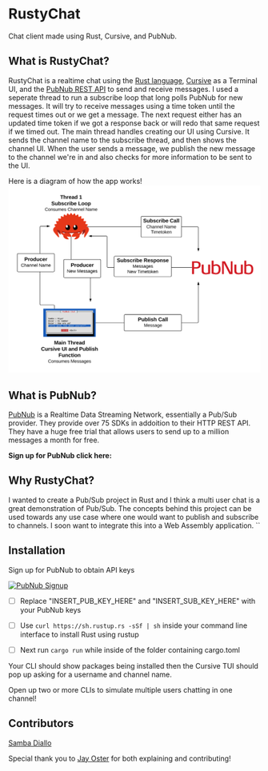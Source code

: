 # RustyChat
Chat client made using Rust, Cursive, and PubNub.

## What is RustyChat?
RustyChat is a realtime chat using the [Rust language](https://www.rust-lang.org/), [Cursive](https://github.com/gyscos/cursive) as a Terminal UI, and the [PubNub REST API](https://www.pubnub.com/http-rest-push-api/?devrel_gh=sambarustchat) to send and receive messages. 
I used a seperate thread to run a subscribe loop that long polls PubNub for new messages. It will try to receive messages using a time token until the request times out or we get a message. The next request either has an updated time token if we got a response back or will redo that same request if we timed out. 
The main thread handles creating our UI using Cursive. It sends the channel name to the subscribe thread, and then shows the channel UI. When the user sends a message, we publish the new message to the channel we're in  and also checks for more information to be sent to the UI.

Here is a diagram of how the app works!
![rustychat diagram](https://raw.githubusercontent.com/SambaDialloB/RustyChat/master/rustydiagram.png)

## What is PubNub?
[PubNub](https://www.pubnub.com/?devrel_gh=sambarustchat) is a Realtime Data Streaming Network, essentially a Pub/Sub provider. They provide over 75 SDKs in addoition to their HTTP REST API. They have a huge free trial that allows users to send up to a million messages a month for free. 

**Sign up for PubNub click here:**



## Why RustyChat?
I wanted to create a Pub/Sub project in Rust and I think a multi user chat is a great demonstration of Pub/Sub. The concepts behind this project can be used towards any use case where one would want to publish and subscribe to channels. I soon want to integrate this into a Web Assembly application. ``

## Installation
Sign up for PubNub to obtain API keys

<a href="https://dashboard.pubnub.com/signup?devrel_gh=YOUR-REPO-NAME">
    <img alt="PubNub Signup" src="https://i.imgur.com/og5DDjf.png" width=260 height=97/>
</a>

- [ ] Replace "INSERT_PUB_KEY_HERE" and "INSERT_SUB_KEY_HERE" with your PubNub keys

- [ ] Use ```curl https://sh.rustup.rs -sSf | sh``` inside your command line interface to install Rust using rustup

- [ ] Next run ```cargo run``` while inside of the folder containing cargo.toml

Your CLI should show packages being installed then the Cursive TUI should pop up asking for a username and channel name. 

Open up two or more CLIs to simulate multiple users chatting in one channel!

## Contributors
[Samba Diallo](https://www.pubnub.com/blog/author/samba_diallo/?devrel_gh=sambarustchat)

Special thank you to [Jay Oster](https://github.com/parasyte) for both explaining and contributing!
